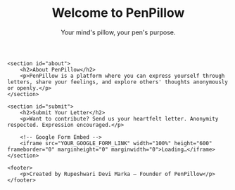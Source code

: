 <!DOCTYPE html>
<html lang="en">
<head>
    <meta charset="UTF-8">
    <meta name="viewport" content="width=device-width, initial-scale=1.0">
    <title>PenPillow – Express Yourself</title>
    <link rel="icon" href="favicon.ico" type="image/x-icon"> <!-- Your custom favicon -->
    <link rel="stylesheet" href="style.css"> <!-- Link to your CSS file -->
</head>
<body>
    <header>
        <h1>Welcome to PenPillow</h1>
        <p>Your mind's pillow, your pen's purpose.</p>
    </header>
    
    <section id="about">
        <h2>About PenPillow</h2>
        <p>PenPillow is a platform where you can express yourself through letters, share your feelings, and explore others' thoughts anonymously or openly.</p>
    </section>

    <section id="submit">
        <h2>Submit Your Letter</h2>
        <p>Want to contribute? Send us your heartfelt letter. Anonymity respected. Expression encouraged.</p>
        
        <!-- Google Form Embed -->
        <iframe src="YOUR_GOOGLE_FORM_LINK" width="100%" height="600" frameborder="0" marginheight="0" marginwidth="0">Loading…</iframe>
    </section>

    <footer>
        <p>Created by Rupeshwari Devi Marka – Founder of PenPillow</p>
    </footer>
</body>
</html>
